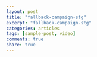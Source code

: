 ```yaml
---
layout: post
title: "fallback-campaign-stg"
excerpt: "fallback-campaign-stg"
categories: articles
tags: [sample-post, video]
comments: true
share: true
---
```

<div class="apester-media" data-media-id="5ea0094071c14b044f475975" height="512"></div><script async src="https://static.stg.apester.com/js/sdk/latest/apester-sdk.js"></script>
